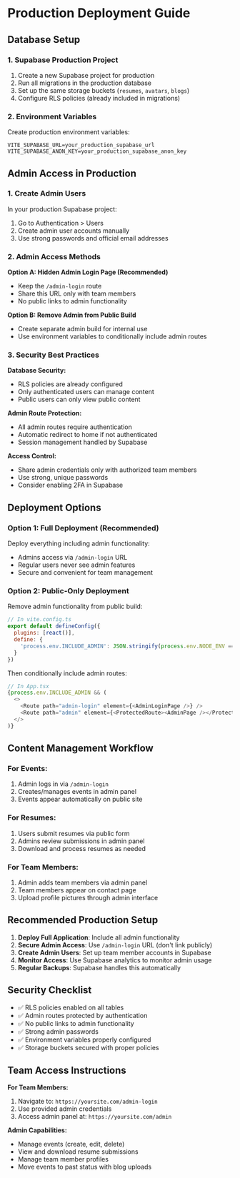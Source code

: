 # Production Deployment Guide

## Database Setup

### 1. Supabase Production Project
1. Create a new Supabase project for production
2. Run all migrations in the production database
3. Set up the same storage buckets (`resumes`, `avatars`, `blogs`)
4. Configure RLS policies (already included in migrations)

### 2. Environment Variables
Create production environment variables:
```
VITE_SUPABASE_URL=your_production_supabase_url
VITE_SUPABASE_ANON_KEY=your_production_supabase_anon_key
```

## Admin Access in Production

### 1. Create Admin Users
In your production Supabase project:
1. Go to Authentication > Users
2. Create admin user accounts manually
3. Use strong passwords and official email addresses

### 2. Admin Access Methods

**Option A: Hidden Admin Login Page (Recommended)**
- Keep the `/admin-login` route
- Share this URL only with team members
- No public links to admin functionality

**Option B: Remove Admin from Public Build**
- Create separate admin build for internal use
- Use environment variables to conditionally include admin routes

### 3. Security Best Practices

**Database Security:**
- RLS policies are already configured
- Only authenticated users can manage content
- Public users can only view public content

**Admin Route Protection:**
- All admin routes require authentication
- Automatic redirect to home if not authenticated
- Session management handled by Supabase

**Access Control:**
- Share admin credentials only with authorized team members
- Use strong, unique passwords
- Consider enabling 2FA in Supabase

## Deployment Options

### Option 1: Full Deployment (Recommended)
Deploy everything including admin functionality:
- Admins access via `/admin-login` URL
- Regular users never see admin features
- Secure and convenient for team management

### Option 2: Public-Only Deployment
Remove admin functionality from public build:
```javascript
// In vite.config.ts
export default defineConfig({
  plugins: [react()],
  define: {
    'process.env.INCLUDE_ADMIN': JSON.stringify(process.env.NODE_ENV === 'development')
  }
})
```

Then conditionally include admin routes:
```javascript
// In App.tsx
{process.env.INCLUDE_ADMIN && (
  <>
    <Route path="admin-login" element={<AdminLoginPage />} />
    <Route path="admin" element={<ProtectedRoute><AdminPage /></ProtectedRoute>} />
  </>
)}
```

## Content Management Workflow

### For Events:
1. Admin logs in via `/admin-login`
2. Creates/manages events in admin panel
3. Events appear automatically on public site

### For Resumes:
1. Users submit resumes via public form
2. Admins review submissions in admin panel
3. Download and process resumes as needed

### For Team Members:
1. Admin adds team members via admin panel
2. Team members appear on contact page
3. Upload profile pictures through admin interface

## Recommended Production Setup

1. **Deploy Full Application**: Include all admin functionality
2. **Secure Admin Access**: Use `/admin-login` URL (don't link publicly)
3. **Create Admin Users**: Set up team member accounts in Supabase
4. **Monitor Access**: Use Supabase analytics to monitor admin usage
5. **Regular Backups**: Supabase handles this automatically

## Security Checklist

- ✅ RLS policies enabled on all tables
- ✅ Admin routes protected by authentication
- ✅ No public links to admin functionality
- ✅ Strong admin passwords
- ✅ Environment variables properly configured
- ✅ Storage buckets secured with proper policies

## Team Access Instructions

**For Team Members:**
1. Navigate to: `https://yoursite.com/admin-login`
2. Use provided admin credentials
3. Access admin panel at: `https://yoursite.com/admin`

**Admin Capabilities:**
- Manage events (create, edit, delete)
- View and download resume submissions
- Manage team member profiles
- Move events to past status with blog uploads